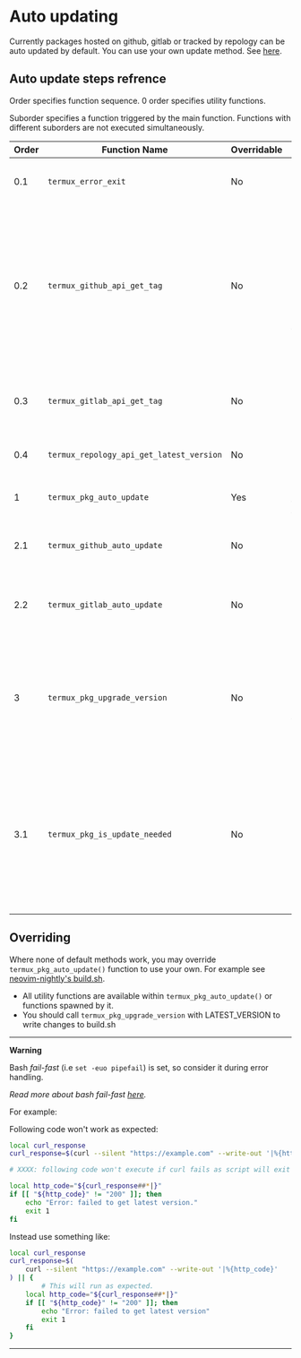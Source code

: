 # Auto updating

Currently packages hosted on github, gitlab or tracked by repology can be auto updated by default.
You can use your own update method. See [here](#Overriding).

## Auto update steps refrence

Order specifies function sequence. 0 order specifies utility functions.

Suborder specifies a function triggered by the main function. Functions with
different suborders are not executed simultaneously.


| Order | Function Name | Overridable | Description | Parameters |
|------ | ------------- | ----------- | ----------- | ---------- |
| 0.1   | `termux_error_exit` | No | Function to write error message to `stderr` and exit. | Any number of string arguments. You can use heredoc for long messages. |
| 0.2   | `termux_github_api_get_tag` | No | Query GitHub API for: <br><br> &bull; `latest-release-tag`: useful for projects using github's release mechanism. <br><br> &bull; `newest-tag`(sorted by commit date): useful for projects having tags but no releases. | &bull; PKG_SRCURL - Source url of package. <br><br> &bull; TAG_TYPE - Optional. Type of tag to query. It is one of the queries mentioned in description. If not given it is decided on the basis of PKG_SRCURL. For urls ending in `.git` `newest-tag` is queried, otherwise `latest-release-tag`.|
| 0.3   | `termux_gitlab_api_get_tag` | No | *same as above, but for gitlab* | *same as above, except for optional 3rd argument:* <br> &bull; API_HOST - Host for gitlab api. Default `gitlab.com`. |
| 0.4   | `termux_repology_api_get_latest_version` | No | Query repology api for latest version. | &bull; PKG_NAME - Name of the package to query for. |
| 1     | `termux_pkg_auto_update` | Yes | By default, decide which method (gitlab, github or repology) to use for update, but can be overrided to use custom method. | *None* |
| 2.1     | `termux_github_auto_update` | No | Default update method for packages hosted on github.com. It decides which type of tag to fetch based on `TERMUX_PKG_SRCURL`. | *None* |
| 2.2     | `termux_gitlab_auto_update` | No | Default update method for packages hosted on gitlab.com (or host specified by `TERMUX_GITLAB_API_HOST`). It decides which type of tag to fetch based on `TERMUX_PKG_SRCURL`. | *None* |
| 3       | `termux_pkg_upgrade_version` | No | Write the latest version and updated checksum, check whether updated package builds properly and then push changes to repo. | &bull; LATEST_VERSION - version to write to build.sh. <br><br> &bull; --skip-version-check - Optional flag. Do not check whether given LATEST_VERSION is greater than current TERMUX_PKG_VERSION. |
| 3.1     | `termux_pkg_is_update_needed` | No | Check whether LATEST_VERSION is greater than TERMUX_PKG_VERSION or not. <br> Called if `--skip-version-check` was not passed to `termux_pkg_upgrade_version`. <br><br> **NOTE:** You should not call it manually otherwise if `TERMUX_PKG_UPDATE_VERSION_REGEXP` is used, it won't compare versions extracted from it. Version is extracted by `termux_pkg_upgrade_version`. | *Not for public use.* |

## Overriding

Where none of default methods work, you may override `termux_pkg_auto_update()` function to use your own.
For example see [neovim-nightly's build.sh](https://github.com/termux/termux-packages/blob/3c617f6222405cc51935bb13d557eb0b7b6fe95f/packages/neovim-nightly/build.sh#L27).

- All utility functions are available within `termux_pkg_auto_update()` or functions spawned by it.
- You should call `termux_pkg_upgrade_version` with LATEST_VERSION to write changes to build.sh

---
**Warning**

Bash *fail-fast* (i.e `set -euo pipefail`) is set, so consider it during error handling.

*Read more about bash fail-fast [here](https://dougrichardson.us/notes/fail-fast-bash-scripting.html).*

For example:

Following code won't work as expected:
```bash
local curl_response
curl_response=$(curl --silent "https://example.com" --write-out '|%{http_code}')

# XXXX: following code won't execute if curl fails as script will exit immediately there.

local http_code="${curl_response##*|}"
if [[ "${http_code}" != "200" ]]; then
	echo "Error: failed to get latest version."
	exit 1
fi
```
Instead use something like:
```bash
local curl_response
curl_response=$(
	curl --silent "https://example.com" --write-out '|%{http_code}'
) || {
        # This will run as expected.
	local http_code="${curl_response##*|}"
	if [[ "${http_code}" != "200" ]]; then
		echo "Error: failed to get latest version"
		exit 1
	fi
}
```
---